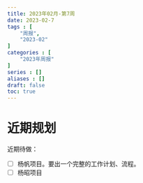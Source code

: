 ```yaml
---
title: 2023年02月-第7周
date: 2023-02-7
tags : [
	"周报",
	"2023-02"
]
categories : [
	"2023年周报"
]
series : []
aliases : []
draft: false
toc: true
---
```



# 近期规划

近期待做：
- [ ] 杨帆项目。要出一个完整的工作计划、流程。
- [ ] 杨昭项目
